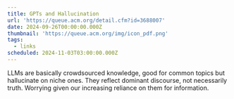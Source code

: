 ```yaml
---
title: GPTs and Hallucination
url: 'https://queue.acm.org/detail.cfm?id=3688007'
date: 2024-09-26T00:00:00.000Z
thumbnail: 'https://queue.acm.org/img/icon_pdf.png'
tags:
  - links
scheduled: 2024-11-03T03:00:00.000Z
---
```


LLMs are basically crowdsourced knowledge, good for common topics but hallucinate on niche ones. They reflect dominant discourse, not necessarily truth. Worrying given our increasing reliance on them for information.
